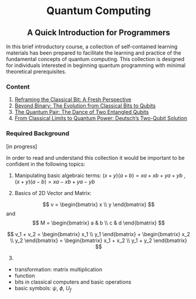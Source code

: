 <h1 align="center">Quantum Computing</h1>
<h2 align="center">A Quick Introduction for Programmers</h2>

In this brief introductory course, a collection of self-contained learning materials has been prepared to facilitate the learning and practice of the fundamental concepts of quantum computing. This collection is designed for individuals interested in beginning quantum programming with minimal theoretical prerequisites.

### Content

1. [Reframing the Classical Bit: A Fresh Perspective](qc_lesson_01.ipynb)
2. [Beyond Binary: The Evolution from Classical Bits to Qubits](qc_lesson_02.ipynb)
3. [The Quantum Pair: The Dance of Two Entangled Qubits](qc_lesson_03.ipynb)
4. [From Classical Limits to Quantum Power: Deutsch’s Two-Qubit Solution](qc_lesson_04.ipynb)
   

### Required Background
[in progress]

In order to read and understand this collection it would be important to be confident in the following topics:

1. Manipulating basic algebraic terms:
$(x+y)(a+b)=xa+xb+ya+yb$ , $(x+y)(a-b)=xa-xb+ya-yb$ 

2. Basics of 2D Vector and Matrix:

$$ 
v = \begin{bmatrix} x \\
y \end{bmatrix} 
$$
and 
$$ 
M = \begin{bmatrix} a & b \\
c & d \end{bmatrix} 
$$

$$  
v_1 + v_2 = \begin{bmatrix} x_1 \\
y_1 \end{bmatrix} + \begin{bmatrix} x_2 \\
y_2 \end{bmatrix} = \begin{bmatrix} x_1 + x_2 \\
y_1 + y_2 \end{bmatrix} 
$$

3. 
- transformation: matrix multiplication
- function
- bits in classical computers and basic operations
- basic symbols: $\psi$, $\phi$, $U_f$